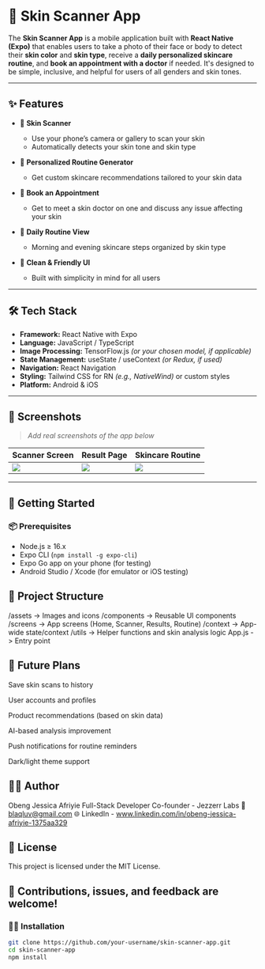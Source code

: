 # 🧴 Skin Scanner App

The **Skin Scanner App** is a mobile application built with **React Native (Expo)** that enables users to take a photo of their face or body to detect their **skin color** and **skin type**, receive a **daily personalized skincare routine**, and **book an appointment with a doctor** if needed. It's designed to be simple, inclusive, and helpful for users of all genders and skin tones.

---

## ✨ Features

- 📸 **Skin Scanner**
  - Use your phone’s camera or gallery to scan your skin
  - Automatically detects your skin tone and skin type

- 🧬 **Personalized Routine Generator**
  - Get custom skincare recommendations tailored to your skin data
- 📅 **Book an Appointment**
  - Get to meet a skin doctor on one and discuss any issue affecting your skin

- 📅 **Daily Routine View**
  - Morning and evening skincare steps organized by skin type

- 💬 **Clean & Friendly UI**
  - Built with simplicity in mind for all users

---

## 🛠 Tech Stack

- **Framework:** React Native with Expo
- **Language:** JavaScript / TypeScript
- **Image Processing:** TensorFlow.js *(or your chosen model, if applicable)*
- **State Management:** useState / useContext *(or Redux, if used)*
- **Navigation:** React Navigation
- **Styling:** Tailwind CSS for RN *(e.g., NativeWind)* or custom styles
- **Platform:** Android & iOS

---

## 📸 Screenshots

> _Add real screenshots of the app below_

| Scanner Screen | Result Page | Skincare Routine |
|----------------|-------------|------------------|
| ![](./assets/screenshots/scanner.png) | ![](./assets/screenshots/result.png) | ![](./assets/screenshots/routine.png) |

---

## 🚀 Getting Started

### 📦 Prerequisites

- Node.js ≥ 16.x
- Expo CLI (`npm install -g expo-cli`)
- Expo Go app on your phone (for testing)
- Android Studio / Xcode (for emulator or iOS testing)

## 📂 Project Structure
/assets              -> Images and icons
/components          -> Reusable UI components
/screens             -> App screens (Home, Scanner, Results, Routine)
/context             -> App-wide state/context
/utils               -> Helper functions and skin analysis logic
App.js               -> Entry point

## 📌 Future Plans
 Save skin scans to history

 User accounts and profiles

 Product recommendations (based on skin data)

 AI-based analysis improvement
 
 Push notifications for routine reminders

 Dark/light theme support

## 🙋‍♀️ Author
Obeng Jessica Afriyie
Full-Stack Developer
Co-founder - Jezzerr Labs
📧 blaqluv@gmail.com
🌐 LinkedIn - www.linkedin.com/in/obeng-jessica-afriyie-1375aa329

## 📄 License
This project is licensed under the MIT License.

## 💖 Contributions, issues, and feedback are welcome!


### 🧑‍💻 Installation

```bash
git clone https://github.com/your-username/skin-scanner-app.git
cd skin-scanner-app
npm install


